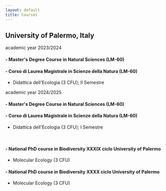```yaml
---
layout: default
title: Courses
---
```

## University of Palermo, Italy

academic year 2023/2024
#### - Master's Degree Course in Natural Sciences (LM-60)
#### - Corso di Laurea Magistrale in Scienze della Natura (LM-60)
- Didattica dell'Ecologia (3 CFU); II Semestre

academic year 2024/2025
#### - Master's Degree Course in Natural Sciences (LM-60)
#### - Corso di Laurea Magistrale in Scienze della Natura (LM-60)
- Didattica dell'Ecologia (3 CFU); I Semestre
<br>

#### - National PhD course in Biodiversity XXXIX ciclo University of Palermo
- Molecular Ecology (3 CFU)
#### - National PhD course in Biodiversity XXXX ciclo University of Palermo
- Molecular Ecology (3 CFU)
<br>

